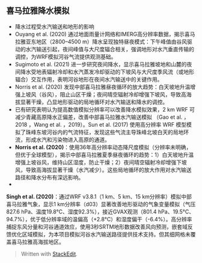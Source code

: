 ## 喜马拉雅降水模拟
- 降水过程受水汽输送和地形的影响
- Ouyang et al. (2020) 通过地面雨量计网络和IMERG高分辨率数据，揭示喜马拉雅亚东地区（2800–4500 m）降水呈现独特昼夜模式：下午峰值由谷风驱动的水汽输送引起，夜间峰值与大尺度辐合相关，强调地形对水汽垂直传输的调控，为WRF模拟河谷气流提供观测基础。
- Sugimoto et al. (2021) 进一步研究夜间降水，显示喜马拉雅坡地和山麓的夜间降水受地表辐射冷却和水汽蒸发冷却驱动的下坡风与大尺度季风流（或地形辐合）交互作用，表明河谷地形在夜间水汽输送中的关键作用。
- Norris et al. (2020) 发现中部喜马拉雅昼夜循环的放大趋势：白天坡地升温增强上坡风（谷风），阻止山区干燥；夜间晴空辐射冷却增强下坡风，导致高海拔显著干燥，凸显地形驱动的局地循环对水汽输送和降水的调控。
- 已有研究表明认为提高数值模拟分辨率可以改善降水模拟效果，2 km WRF 可减少青藏高原降水正偏差，改善中部喜马拉雅水汽输送模拟 （Gao et al. ，2018 ，Wang et al. ，2019）。Sun et al. (2017) 使用高分辨率 WRF 模型模拟了珠峰东坡河谷内的气流特征，发现这些气流主导珠峰北坡白天的局地环流，形成水汽和污染物进入高原的通道。
- **Norris et al. (2020)**：使用36年高分辨率动态降尺度模拟（分辨率未明确，但优于全球模型），揭示中部喜马拉雅夏季昼夜循环的趋势：1）白天坡地升温增强上坡谷风，维持山区湿度，防止干燥；2）夜间晴空辐射冷却增强下坡风，导致高海拔显著干燥（水汽减少）。这些局地循环的放大作用对水汽输送路径和降水分布有深远影响。
- 
**Singh et al. (2020)**：通过WRF v3.8.1（1 km、5 km、15 km分辨率）模拟中部喜马拉雅气象，显示1 km分辨率（d03）显著改善地形驱动的气象变量模拟（气压827.6 hPa、温度19.8°C、湿度92.3%），接近GVAX观测（801.4 hPa、19.5°C、94.7%），优于低分辨率域的温偏高（+2.8°C）和湿度偏干（-6.4%）。高分辨率捕捉东风分量和河谷通道效应，使用3秒SRTM地形数据改善风向预测，嵌套域反馈优化区域模拟，为本项目模拟河谷水汽输送路径提供技术支持。但其细网格未覆盖喜马拉雅高海拔地区。



> Written with [StackEdit](https://stackedit.io/).
<!--stackedit_data:
eyJoaXN0b3J5IjpbLTEyODMzMDczMTAsMTU3ODQyMzYzMyw5OT
I3MTQwOTddfQ==
-->